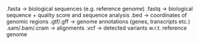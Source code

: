 
.fasta -> biological sequences (e.g. reference genome) 
.fastq -> biological sequence + quality score and sequence analysis
.bed -> coordinates of genomic regions
.gtf/.gff -> genome annotations (genes, transcripts etc.) 
.sam/.bam/.cram -> alignments
.vcf -> detected variants w.r.t. reference genome


